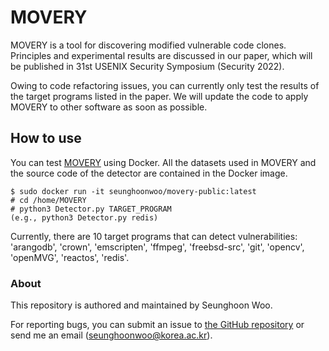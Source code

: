 # MOVERY

MOVERY is a tool for discovering modified vulnerable code clones.
Principles and experimental results are discussed in our paper, which will be published in
31st USENIX Security Symposium (Security 2022).

Owing to code refactoring issues, you can currently only test the results of the target programs listed in the paper. We will update the code to apply MOVERY to other software as soon as possible.

## How to use
You can test [MOVERY](https://hub.docker.com/r/seunghoonwoo/movery-public) using Docker.
All the datasets used in MOVERY and the source code of the detector are contained in the Docker image.
```
$ sudo docker run -it seunghoonwoo/movery-public:latest
# cd /home/MOVERY
# python3 Detector.py TARGET_PROGRAM
(e.g., python3 Detector.py redis)
```

Currently, there are 10 target programs that can detect vulnerabilities:
'arangodb', 'crown', 'emscripten', 'ffmpeg', 'freebsd-src', 'git', 'opencv', 'openMVG', 'reactos', 'redis'.

### About
This repository is authored and maintained by Seunghoon Woo.

For reporting bugs, you can submit an issue to [the GitHub repository](https://github.com/WOOSEUNGHOON/MOVERY-public) or send me an email (<seunghoonwoo@korea.ac.kr>).
